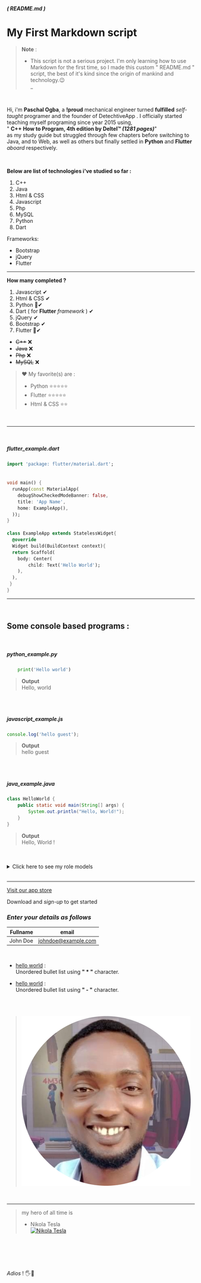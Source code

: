 ##### ( _README.md_ )
# **My First Markdown script**  

>**Note** :
>- This script is not a serious project. I'm only
learning how to use Markdown for the first time, so I made this custom " README.md " script, the best of it's kind since the origin of mankind and technology.😉<br>_
>
<br>

Hi, i'm **Paschal Ogba**, a **!proud** mechanical engineer turned **fulfilled** _self-taught_ programer and the founder of DetechtiveApp . I officially started teaching myself programing since year 2015 using,<br>" **C++ How to Program, 4th edition by Deltel™ _(1281 pages)_**"<br>as my study guide but struggled through few chapters before switching to Java, and to Web, as well as others but finally settled in **Python** and **Flutter** _aboard_ respectively.

<br/>

**Below are list of technologies i've studied so far :**
1. C++
1. Java
1. Html & CSS
1. Javascript 
1. Php
1. MySQL
1. Python 
1. Dart

Frameworks:
- Bootstrap
- jQuery
- Flutter
---

**How many completed ?**
1. Javascript ✔      
1. Html & CSS ✔
1. Python 💯✔
1. Dart  ( for **Flutter** *framework* ) ✔
1. jQuery ✔
1. Bootstrap ✔
1. Flutter 💯✔ <br/>
* ~~C++~~ ❌<br/>
* ~~Java~~ ❌<br/>
* ~~Php~~ ❌<br/>
* ~~MySQL~~ ❌

> ❤ My favorite(s) are  :
> * Python ⭐⭐⭐⭐⭐
> * Flutter ⭐⭐⭐⭐⭐
> * Html & CSS ⭐⭐
>

<br>
<hr/>
<br/>

##### _flutter_example_.dart
```dart
import 'package: flutter/material.dart';


void main() {
  runApp(const MaterialApp(
    debugShowCheckedModeBanner: false,
    title: 'App Name',
    home: ExampleApp(),
  ));
}

class ExampleApp extends StatelessWidget{
  @override
  Widget build(BuildContext context){
  return Scaffold(
    body: Center(
        child: Text('Hello World');
    ),
  ),
 }
}


```

___
<br>

## Some console based programs :

<br/>

##### _python_example_.py
```py
    print('Hello world')
```
> **Output** <br>Hello, world

<br> 
<br>

##### _javascript_example_.js
```js
console.log('hello guest');
```
> **Output** <br>hello guest

<br>
<br>

##### _java_example_.java
```java
class HelloWorld {
    public static void main(String[] args) {
        System.out.println("Hello, World!"); 
    }
}
```
> **Output** <br>Hello, World ! 

<br>
<br>


<details> <summary>Click here to see my role models </summary> 
Elon Musk <br/>
Steve Jobs <br/>
Nikola Tesla <br/>
</details>

<br/>

___

[Visit our app store](https://bit.ly/detechtiveapp 'DetechtiveApp' )

Download and _sign-up_ to get started

### _Enter your details as follows_

| Fullname | email |
| -------: | -------|
John Doe   | johndoe@example.com

<br/>

* <u>hello world</u>  :<br> Unordered bullet list using **" * "** character.
- <u>hello world</u> :<br> Unordered bullet list using **" - "** character.

<br/>
<br/>

>[![Paschal Ogba](./images/myphoto.png 'My Github avater' )](https://github.com)

<br/>
<hr>


>my hero of all time is
> 
>* Nikola Tesla <br>
>[![Nikola Tesla](https://cdn.mos.cms.futurecdn.net/Gw9QbTZnYmPscoM7VdJXE8-1024-80.jpg.webp 'Portrait of Tesla')](https://en.wikipedia.org/wiki/Nikola_Tesla)
>
>
<br>
<br>
<br>
<br>

_Adios_ ! 🖐👋
